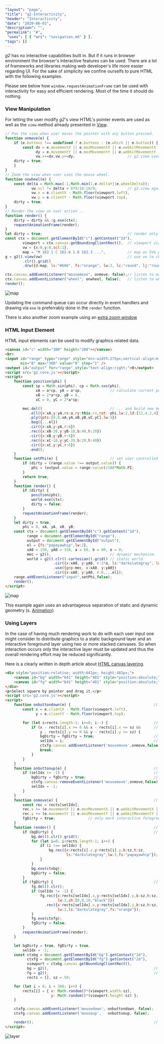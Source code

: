 ```yaml
---
"layout": "page",
"title": "g2-Interactivity",
"header": "Interactivity",
"date": "2020-06-01",
"description": "",
"permalink": "#",
 "uses": [ { "uri": "navigation.md" } ],
"tags": []
---
```



_g2_ has no interactive capabilities built in. But if it runs in browser environment the browser's interactive features can be used.
There are a lot of frameworks and libraries making web developer's life more easier regarding UI. For the sake of
simplicity we confine ourselfs to pure HTML with the following examples.

Please see below how `window.requestAnimationFrame` can be used with interactivity for easy and efficient rendering.
Most of the time it should do nothing.


### View Manipulation

For letting the user modify _g2_'s view HTML's pointer events are used as well as the `view` method
already presented in [View](./View).

```javascript
// Pan the view when user moves the pointer with any button pressed.
function onmove(e) {
    if (e.buttons !== undefined ? e.buttons : (e.which || e.button)) {
        const dx = e.movementX || e.mozMovementX || e.webkitMovementX || 0,
              dy = e.movementY || e.mozMovementY || e.webkitMovementY || 0;
              vw.x+=dx,vw.y+=dy;                        // g2.view uses device coordinates
    dirty = true;
    }
}
// Zoom the view when user uses the mouse wheel.
function onwheel(e) {
    const delta = Math.max(-1,Math.min(1,e.deltaY||e.wheelDelta));
            vw.scl *= delta > 0?9/10:10/9;              // g2.view again uses device coordinates
            vw.x = e.clientX - Math.floor(viewport.left),
            vw.y = e.clientY - Math.floor(viewport.top),
    dirty = true;
}
// Render the view on user action ..
function render() {
    dirty = dirty && !g.exe(ctx);
    requestAnimationFrame(render);
}
let dirty = true;                                       // render only on user action ...
const ctx = document.getElementById("c").getContext("2d"),
        viewport = ctx.canvas.getBoundingClientRect(),  // viewport size ..
        vw = {x:0,y:0,scl:1},
        map = "M 163 1 C 162.6 1.6 162.3 ...",          // map as SVG path data string ..
g = g2().view(vw)                                       // use vw to change view on the run
        .clr().grid()
        .drw({d:map, ls:"#666", fs:"orange", lw:2, lc:"round", lj:"round"});

ctx.canvas.addEventListener("mousemove", onmove, false);// listen to move event ..
ctx.canvas.addEventListener("wheel", onwheel, false);   // listen to wheel event ..
render();
```
![map](../img/map.gif)


Updating the command queue can occur directly in event handlers and drawing via `exe` is preferrably
done in the `render` function.

There is also another zoom example using an [extra zoom window](https://goessner.github.io/g2/examples/screw.html)


### HTML Input Element

HTML input elements can be used to modify graphics related data.

```html
<canvas id="c" width="300" height="200"></canvas>
<br>
<input id="range" type="range" style="min-width:275px;vertical-align:middle;margin:0;padding:0"
       min="0" max="360" value="0" step="1" />
<output id="output" for="range" style="text-align:right;">0</output>
<script src='g2.core.js'></script>
<script>
    function position(phi) {
        const sp = Math.sin(phi), cp = Math.cos(phi),
              xA = a*cp, yA = a*sp,             // calculate current position data ...
              xB = 2*a*cp, yB = 0,
              xC = 0, yC = 2*a*sp;

        mec.del()                               // ... and build new mechanism geometry.
           .ell({x:xA,y:yA,rx:a,ry:this.rx,rot:-phi,lw:2,ld:[12,4,2,4]})
           .ply({pts:[0,0,xA,yA,xB,yB,xC,yC],lw:5})
           .beg({...el})
           .cir({x:xA,y:yA,r:6})
           .rec({x:xB-20,y:yB-10,b:40,h:20})
           .cir({x:xB,y:yB,r:6})
           .rec({x:xC-10,y:yC-20,b:20,h:40})
           .cir({x:xC,y:yC,r:6})
           .end();
    }
    function setPhi(e) {                        // set user controlled angle.
        if (dirty = (range.value !== output.value)) {
            phi = (output.value = range.value)/180*Math.PI;
        }
        return true;
    }
    function render() {
        if (dirty) {
            position(phi);
            world.exe(ctx);
            dirty = false;
        }
        requestAnimationFrame(render);
    }
    let dirty = true,
        phi = 0, xA, yA, xB, yB;
    const ctx = document.getElementById("c").getContext("2d"),
          range = document.getElementById("range"),
          output = document.getElementById("output"),
          el = {fs:"papayawhip",lw:2},
          xA0 = 150, yA0 = 150, a = 60, b = 80, e = 0;
          mec = g2(),                           // dynamic mechanism.
          world = g2().clr().cartesian().grid() // static world.
                      .cir({x:xA0, y:yA0, r:2*a, ls:"darkslategray", lw:2, ld:[12,4,2,4]})
                      .use({grp:mec, x:xA0, y:yA0})
                      .cir({x:xA0, y:yA0, r:6,...el});
    range.addEventListener("input",setPhi,false);
    render();
</script>
```
![map](../img/cross.gif)

This example again uses an advantageous separation of static and dynamic geometry (s. [Animation](./Animation)).


### Using Layers

In the case of having much rendering work to do with each user input one might consider to distribute graphics to a static
background layer and an interactive foreground layer using two or more stacked canvases. So when interaction occurs
only the interactive layer must be updated and thus the overall rendering effort may be reduced significantly.

Here is a clearly written in depth article about [HTML canvas layering](http://www.ibm.com/developerworks/library/wa-canvashtml5layering/).


```html
<div style="position:relative; width:641px; height:481px;">
    <canvas id="bg" width="641" height="481" style="position:absolute;"></canvas>
    <canvas id="fg" width="641" height="481" style="position:absolute;"></canvas>
</div>
<p>Select square by pointer and drag it.</p>
<script src='g2.core.js'></script>
<script>
    function onbuttondown(e) {                                      // select square at pointer location.
        const x = e.clientX - Math.floor(viewport.left),
              y = e.clientY - Math.floor(viewport.top);

        for (let i=rects.length-1; i>=0; i--) {                     // test all squares.
            if (x - rects[i].x >= 0 && x - rects[i].x <= sz &&      // hit occured?
                y - rects[i].y >= 0 && y - rects[i].y <= sz) {
                bgDirty = fgDirty = true;                           // mark layers by dirty flags.
                selIdx = i;                                         // memoize selected square.
                ctxfg.canvas.addEventListener('mousemove',onmove,false);    // ready to drag.
                break;
            }
        }
    }
    function onbuttonup(e) {                                        // deselect square
        if (selIdx != -1) {                                         // is one selected
            bgDirty = fgDirty = true;                               // mark layers by dirty flags.
            ctxfg.canvas.removeEventListener('mousemove',onmove,false);     // finish dragging.
            selIdx = -1;                                                    // nothing selected.
        }
    }
    function onmove(e) {                                            // drag square ...
        const rec = rects[selIdx];
        rec.x += (e.movementX || e.mozMovementX || e.webkitMovementX || 0); // by relative ...
        rec.y += (e.movementY || e.mozMovementY || e.webkitMovementY || 0); // displacement..
        fgDirty = true;               // only mark interactive foreground layer by dirty flag.
    }
    function render() {                                             // render loop.
        if (bgDirty) {                                              // render background ...
            bg.del().clr().grid();
            for (let i=0; i<rects.length-1; i++) {
                if (i !== selIdx) {
                    bg.rec({x:rects[i].x,y:rects[i].y,b:sz,h:sz,
                            ls:"darkslategray",lw:3,fs:"papayawhip"});
                }
            }
            bg.exe(ctxbg);
            bgDirty = false;
        }
        if (fgDirty) {                                              // render foreground ...
            fg.del().clr();
            if (selIdx != -1) {
                fg.rec({x:rects[selIdx].x,y:rects[selIdx].y,b:sz,h:sz,
                        lw:3,sh:[0,0,10,"black"]})
                  .rec({x:rects[selIdx].x,y:rects[selIdx].y,b:sz,h:sz,
                        lw:3,ls:"darkslategray",fs:"orange"});
            }
            fg.exe(ctxfg);
            fgDirty = false;
        }
        requestAnimationFrame(render);
    }

    let bgDirty = true, fgDirty = true,
        selIdx = -1;
    const ctxbg = document.getElementById("bg").getContext("2d"),
          ctxfg = document.getElementById("fg").getContext("2d"),
          viewport = ctxbg.canvas.getBoundingClientRect(),
          bg = g2(),                                                // Background layer command queue.
          fg = g2(),                                                // Foreground layer command queue for dragging.
          rects = [], sz = 50;

    for (let i = 0; i < 300; i++) {
        rects[i] = { x: Math.random()*(viewport.width-sz),
                     y: Math.random()*(viewport.height-sz) };
    }

    ctxfg.canvas.addEventListener('mousedown', onbuttondown, false);
    ctxfg.canvas.addEventListener('mouseup',   onbuttonup, false);

    render();                                                       // initial call to render loop.
</script>
```
![layer](../img/layer.gif)
